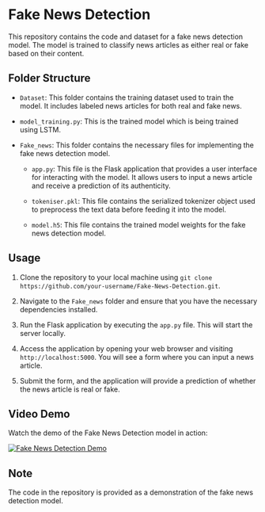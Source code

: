 # Fake News Detection

This repository contains the code and dataset for a fake news detection model. The model is trained to classify news articles as either real or fake based on their content.

## Folder Structure

- `Dataset`: This folder contains the training dataset used to train the model. It includes labeled news articles for both real and fake news.

- `model_training.py`: This is the trained model which is being trained using LSTM.

- `Fake_news`: This folder contains the necessary files for implementing the fake news detection model.

  - `app.py`: This file is the Flask application that provides a user interface for interacting with the model. It allows users to input a news article and receive a prediction of its authenticity.

  - `tokeniser.pkl`: This file contains the serialized tokenizer object used to preprocess the text data before feeding it into the model.

  - `model.h5`: This file contains the trained model weights for the fake news detection model.

## Usage

1. Clone the repository to your local machine using `git clone https://github.com/your-username/Fake-News-Detection.git`.

2. Navigate to the `Fake_news` folder and ensure that you have the necessary dependencies installed.

3. Run the Flask application by executing the `app.py` file. This will start the server locally.

4. Access the application by opening your web browser and visiting `http://localhost:5000`. You will see a form where you can input a news article.

5. Submit the form, and the application will provide a prediction of whether the news article is real or fake.

## Video Demo

Watch the demo of the Fake News Detection model in action:

[![Fake News Detection Demo](https://img.youtube.com/vi/R7UVl4vR7k0/0.jpg)](https://www.youtube.com/watch?v=R7UVl4vR7k0)

## Note

The code in the repository is provided as a demonstration of the fake news detection model. 
